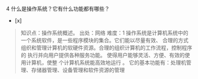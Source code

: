 4
什么是操作系统？它有什么功能都有哪些？
- [x]  

> 知识点：操作系统概述。
> 出处：网络
> 难度：1
> 操作系统是计算机系统中的一个系统软件，是一些程序模块的集合。它们能以尽量有效、
> 合理的方式组织和管理计算机的软硬件资源。合理的组织计算机的工作流程，控制程序的 执行并向用户提供各种服务功能。
> 使得用户能够灵活、方便、有效的使用计算机，使整 个计算机系统能高效地运行 。
> 它的基本功能有：处理机管理、存储器管理、设备管理和软件资源的管理
